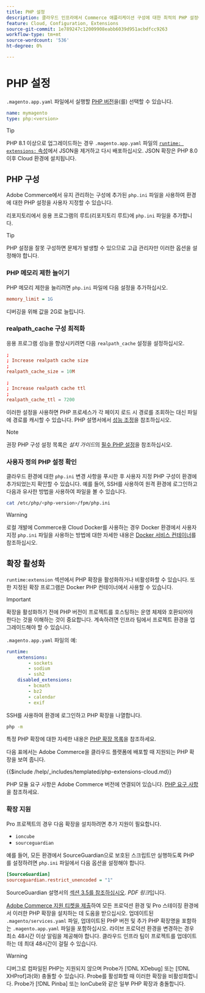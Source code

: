 ```yaml
---
title: PHP 설정
description: 클라우드 인프라에서 Commerce 애플리케이션 구성에 대한 최적의 PHP 설정에 대해 알아봅니다.
feature: Cloud, Configuration, Extensions
source-git-commit: 1e789247c12009908eabb6039d951acbdfcc9263
workflow-type: tm+mt
source-wordcount: '536'
ht-degree: 0%

---
```


# PHP 설정

`.magento.app.yaml` 파일에서 실행할 [PHP 버전](https://experienceleague.adobe.com/docs/commerce-operations/installation-guide/system-requirements.html)을(를) 선택할 수 있습니다.

```yaml
name: mymagento
type: php:<version>
```

>[!TIP]
>
>PHP 8.1 이상으로 업그레이드하는 경우 `.magento.app.yaml` 파일의 [`runtime: extensions:` 속성](properties.md#runtime)에서 JSON을 제거하고 다시 배포하십시오. JSON 확장은 PHP 8.0 이후 Cloud 환경에 설치됩니다.

## PHP 구성

Adobe Commerce에서 유지 관리하는 구성에 추가된 `php.ini` 파일을 사용하여 환경에 대한 PHP 설정을 사용자 지정할 수 있습니다.

리포지토리에서 응용 프로그램의 루트(리포지토리 루트)에 `php.ini` 파일을 추가합니다.

>[!TIP]
>
>PHP 설정을 잘못 구성하면 문제가 발생할 수 있으므로 고급 관리자만 이러한 옵션을 설정해야 합니다.

### PHP 메모리 제한 늘이기

PHP 메모리 제한을 늘리려면 `php.ini` 파일에 다음 설정을 추가하십시오.

```ini
memory_limit = 1G
```

디버깅을 위해 값을 2G로 늘립니다.

### realpath_cache 구성 최적화

응용 프로그램 성능을 향상시키려면 다음 `realpath_cache` 설정을 설정하십시오.

```conf
;
; Increase realpath cache size
;
realpath_cache_size = 10M

;
; Increase realpath cache ttl
;
realpath_cache_ttl = 7200
```

이러한 설정을 사용하면 PHP 프로세스가 각 페이지 로드 시 경로를 조회하는 대신 파일에 경로를 캐시할 수 있습니다. PHP 설명서에서 [성능 조정](https://www.php.net/manual/en/ini.core.php)을 참조하십시오.

>[!NOTE]
>
>권장 PHP 구성 설정 목록은 _설치 가이드_&#x200B;의 [필수 PHP 설정](https://experienceleague.adobe.com/docs/commerce-operations/installation-guide/prerequisites/php-settings.html)을 참조하십시오.

### 사용자 정의 PHP 설정 확인

클라우드 환경에 대한 `php.ini` 변경 사항을 푸시한 후 사용자 지정 PHP 구성이 환경에 추가되었는지 확인할 수 있습니다. 예를 들어, SSH를 사용하여 원격 환경에 로그인하고 다음과 유사한 방법을 사용하여 파일을 볼 수 있습니다.

```bash
cat /etc/php/<php-version>/fpm/php.ini
```

>[!WARNING]
>
>로컬 개발에 Commerce용 Cloud Docker를 사용하는 경우 Docker 환경에서 사용자 지정 `php.ini` 파일을 사용하는 방법에 대한 자세한 내용은 [Docker 서비스 컨테이너](https://developer.adobe.com/commerce/cloud-tools/docker/containers/service/#fpm-container)를 참조하십시오.

## 확장 활성화

`runtime:extension` 섹션에서 PHP 확장을 활성화하거나 비활성화할 수 있습니다. 또한 지정된 확장 프로그램은 Docker PHP 컨테이너에서 사용할 수 있습니다.

>[!IMPORTANT]
>
>확장을 활성화하기 전에 PHP 버전이 프로젝트를 호스팅하는 운영 체제와 호환되어야 한다는 것을 이해하는 것이 중요합니다. 계속하려면 인프라 팀에서 프로젝트 환경을 업그레이드해야 할 수 있습니다.

`.magento.app.yaml` 파일의 예:

```yaml
runtime:
    extensions:
        - sockets
        - sodium
        - ssh2
    disabled_extensions:
        - bcmath
        - bz2
        - calendar
        - exif
```

SSH를 사용하여 환경에 로그인하고 PHP 확장을 나열합니다.

```bash
php -m
```

특정 PHP 확장에 대한 자세한 내용은 [PHP 확장 목록](https://www.php.net/manual/en/extensions.alphabetical.php)을 참조하세요.

다음 표에서는 Adobe Commerce을 클라우드 플랫폼에 배포할 때 지원되는 PHP 확장을 보여 줍니다.

{{$include /help/_includes/templated/php-extensions-cloud.md}}

PHP 모듈 요구 사항은 Adobe Commerce 버전에 연결되어 있습니다. [PHP 요구 사항](https://experienceleague.adobe.com/docs/commerce-operations/installation-guide/prerequisites/php-settings.html)을 참조하세요.

### 확장 지원

Pro 프로젝트의 경우 다음 확장을 설치하려면 추가 지원이 필요합니다.

- `ioncube`
- `sourceguardian`

예를 들어, 모든 환경에서 SourceGuardian으로 보호된 스크립트만 실행하도록 PHP를 설정하려면 `php.ini` 파일에서 다음 옵션을 설정해야 합니다.

```ini
[SourceGuardian]
sourceguardian.restrict_unencoded = "1"
```

SourceGuardian 설명서의 [섹션 3.5를 참조하십시오](https://sourceguardian.com/demofiles/files/SourceGuardian%20for%20Linux%20User%20Manual.pdf). _PDF 링크_&#x200B;입니다.

[Adobe Commerce 지원 티켓을 제출](https://experienceleague.adobe.com/docs/commerce-knowledge-base/kb/help-center-guide/magento-help-center-user-guide.html#submit-ticket)하여 모든 프로덕션 환경 및 Pro 스테이징 환경에서 이러한 PHP 확장을 설치하는 데 도움을 받으십시오. 업데이트된 `.magento/services.yaml` 파일, 업데이트된 PHP 버전 및 추가 PHP 확장명을 포함하는 `.magento.app.yaml` 파일을 포함하십시오. 라이브 프로덕션 환경을 변경하는 경우 최소 48시간 이상 알림을 제공해야 합니다. 클라우드 인프라 팀이 프로젝트를 업데이트하는 데 최대 48시간이 걸릴 수 있습니다.

>[!WARNING]
>
>디버그로 컴파일된 PHP는 지원되지 않으며 Probe가 [!DNL XDebug] 또는 [!DNL XHProf]과(와) 충돌할 수 있습니다. Probe를 활성화할 때 이러한 확장을 비활성화합니다. Probe가 [!DNL Pinba] 또는 IonCube와 같은 일부 PHP 확장과 충돌합니다.
